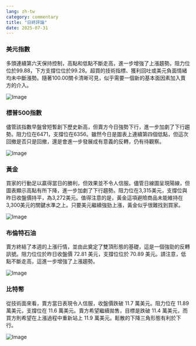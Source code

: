 ```yaml
---
lang: zh-tw
category: commentary
title: "日終評論"
date: 2025-07-31
---
```


### 美元指數

多頭連續第六天保持控制，高點和低點不斷走高，進一步增強了上漲趨勢。阻力位位於99.88，下方支撐位位於99.28。超買的技術指標、獲利回吐或美元負面情緒均未中斷漲勢。隨著100.00關卡清晰可見，似乎需要一個新的基本面因素加入賣方的介入。

![Image](https://markleighedu.github.io/img/Jul-2025/31-Jul-2025/usdindex.jpg)

### 標普500指數

儘管該指數早盤曾短暫創下歷史新高，但賣方今日強勢下行，進一步加劇了下行趨勢。阻力位在6471，支撐位在6356。雖然今日是圖表上連續第四個低點，但這次回撤是否只是回撤，還是會進一步發展成有意義的反轉，仍有待觀察。

![Image](https://markleighedu.github.io/img/Jul-2025/31-Jul-2025/sp500.jpg)

### 黃金

買家的行動足以贏得當日的勝利，但效果並不令人信服。儘管日線圖呈現陽線，但圖表顯示高點有所下降，進一步加劇了下行趨勢。阻力位在3,315美元，支撐位與昨日收盤價持平，為3,272美元。值得注意的是，黃金這項避險商品未能維持在3,300美元的關鍵水準之上。只要美元繼續強勁上漲，黃金似乎很難找到買家。

![Image](https://markleighedu.github.io/img/Jul-2025/31-Jul-2025/gold.jpg)

### 布倫特石油

賣方終結了本週的上漲行情，並由此奠定了雙頂形態的基礎，這是一個強勁的反轉訊號。阻力位位於昨日收盤價 72.81 美元，支撐位位於 70.89 美元。請注意，低點不斷走高，這進一步增強了上漲趨勢。

![Image](https://markleighedu.github.io/img/Jul-2025/31-Jul-2025/brentoil.jpg)

### 比特幣

從技術面來看，賣方當日表現令人信服，收盤價跌破 11.7 萬美元。阻力位在 11.89 萬美元，支撐位在 11.6 萬美元。賣方希望繼續拋售，目標是跌破 11.4 萬美元，而買方則希望在上漲過程中重新站上 11.9 萬美元。鬆散的下降三角形態有利於下行。

![Image](https://markleighedu.github.io/img/Jul-2025/31-Jul-2025/bitcoin.jpg)

